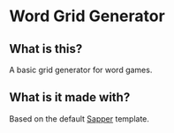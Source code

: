 # Word Grid Generator

## What is this?

A basic grid generator for word games.

## What is it made with?

Based on the default [Sapper](https://github.com/sveltejs/sapper) template.

